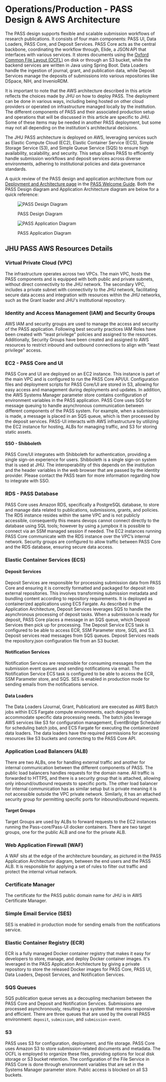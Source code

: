 # Operations/Production - PASS Design & AWS Architecture

The PASS design supports flexible and scalable submission workflows of research publications. It consists of four main
components: PASS UI, Data Loaders, PASS Core, and Deposit Services. PASS Core acts as the central backbone, coordinating
the workflow through, Elide, a JSON:API that interfaces with various services. It stores documents using the 
[Oxford Common File Layout (OCFL)](https://ocfl.io/) on disk or through an S3 bucket, while the backend services are 
written in Java using Spring Boot. Data Loaders handle the ingestion of journal, grant, and publication data, while 
Deposit Services manage the deposits of submissions into various repositories like DSpace, NIH, and InvenioRDM.

It is important to note that the AWS architecture described in this article reflects the choices made by JHU on how to 
deploy PASS. The deployment can be done in various ways, including being hosted on other cloud providers or operated on 
infrastructure managed locally by the institution. The different components of PASS and their associated production 
setup and operations that will be discussed in this article are specific to JHU. Some of these items may be needed in 
another PASS deployment, but some may not all depending on the institution's architectural decisions.

The JHU PASS architecture is deployed on AWS, leveraging services such as Elastic Compute Cloud (EC2), Elastic Container 
Service (ECS), Simple Storage Service (S3), and Simple Queue Service (SQS) to ensure high availability, scalability, and
security. This setup allows PASS to efficiently handle submission workflows and deposit services across diverse 
environments, adhering to institutional policies and data governance standards. 

A quick review of the PASS design and application architecture from our [Deployment and Architecture page](../../welcome-guide%2Fdeployment-architecture.md)
in the [PASS Welcome Guide](../../welcome-guide). Both the PASS Design diagram and Application Architecture diagram are below for a 
quick reference:

<figure>
    <img src="../../.gitbook/assets/pass-architecture-simple-v2-wo-admin-ui.png" alt="PASS Design Diagram">
    <figcaption>
        <p>PASS Design Diagram</p>
    </figcaption>
</figure>

<figure>
    <img src="../../.gitbook/assets/application_architecture_diagram.jpg" alt="PASS Application Diagram">
    <figcaption>
        <p>PASS Application Diagram</p>
    </figcaption>
</figure>

## JHU PASS AWS Resources Details

### Virtual Private Cloud (VPC)

The infrastructure operates across two VPCs. The main VPC, hosts the PASS components and is 
equipped with both public and private subnets, without direct connectivity to the JHU network. The secondary VPC, 
includes a private subnet with connectivity to the JHU network, facilitating secure data access and integration with
resources within the JHU networks, such as the Grant loader and JHU's institutional repository.

### Identity and Access Management (IAM) and Security Groups

AWS IAM and security groups are used to manage the access and security of the PASS application. Following best security
practices IAM Roles have been created with "least privilege" policies and assigned to the resources. Additionally,
Security Groups have been created and assigned to AWS resources to restrict inbound and outbound connections to align
with "least privilege" access.

### EC2 - PASS Core and UI

PASS Core and UI are deployed on an EC2 instance. This instance is part of the main VPC and is configured to run the 
PASS Core API/UI. Configuration files and deployment scripts for PASS Core/UI are stored in S3, allowing for easy 
access and management during deployments and updates. In addition, the AWS Systems Manager parameter store contains 
configuration of environment variables in the PASS application. PASS Core uses SQS for message queuing to handle 
asynchronous communication between different components of the PASS system. For example, when a submission is made, a 
message is placed in an SQS queue, which is then processed by the deposit services. PASS-UI interacts with AWS 
infrastructure by utilizing the EC2 instance for hosting, ALBs for managing traffic, and S3 for storing static assets.

#### SSO - Shibboleth

PASS Core/UI integrates with Shibboleth for authentication, providing a single sign-on experience for users. Shibboleth 
is a single sign-on system that is used at JHU. The interoperability of this depends on the institution and the header
variables in the web browser that are passed by the identity provider. Please contact the PASS team for more information
regarding how to integrate with SSO.

### RDS - PASS Database

PASS Core uses Amazon RDS, specifically a PostgreSQL database, to store and manage data related to publications,
submissions, grants, and policies. The RDS instance resides within the same VPC and is not publicly accessible,
consequently this means devops cannot connect directly to the database using SQL tools; however by using a jumpbox it is
possible to connect via an SSM managed session if needed. The EC2 instances running PASS Core communicate with the RDS
instance over the VPC’s internal network. Security groups are configured to allow traffic between PASS Core and the RDS
database, ensuring secure data access.

### Elastic Container Services (ECS)

#### Deposit Services

Deposit Services are responsible for processing submission data from PASS Core and ensuring it is correctly formatted
and packaged for deposit into external repositories. This involves transforming submission metadata and bundling content
according to repository requirements. It is deployed as containerized applications using ECS Fargate. As described in
the Application Architecture, Deposit Services leverages SQS to handle the asynchronous processing of deposit tasks.
When a submission is ready for deposit, PASS Core places a message in an SQS queue, which Deposit Services then pick up
for processing. The Deposit Service ECS task is configured to be able to access ECR, SSM Parameter store, SQS, and S3.
Deposit services read messages from SQS queues. Deposit Services reads the repository.json configuration file from an
S3 bucket.

#### Notification Services

Notification Services are responsible for consuming messages from the submission event queues and sending notifications 
via email. The Notification Service ECS task is configured to be able to access the ECR, SSM Parameter store, and SQS. 
SES is enabled in production mode for sending emails from the notifications service.

#### Data Loaders

The Data Loaders (Journal, Grant, Publication) are executed as AWS Batch jobs within ECS Fargate compute
environments, each designed to accommodate specific data processing needs. The batch jobs leverage AWS services like S3
for configuration management, EventBridge Scheduler for scheduling batch jobs, and ECS Fargate for
executing the containerized data loaders. The data loaders have the required permissions for accessing resources like S3
buckets and connecting to the PASS Core API.

### Application Load Balancers (ALB)

There are two ALBs, one for handling external traffic and another for internal communication between the different 
components of PASS. The public load balancers handles requests for the domain name. All traffic is forwarded to HTTPS,
and there is a security group that is attached, allowing only inbound/outbound requests to specific ports. The other
load balancer for internal communication has as similar setup but is private meaning it is not accessible outside the 
VPC private network. Similarly, it has an attached security group for permitting specific ports for inbound/outbound 
requests.

#### Target Groups

Target Groups are used by ALBs to forward requests to the EC2 instances running the Pass-core/Pass-UI docker containers. 
There are two target groups, one for the public ALB and one for the private ALB.

### Web Application Firewall (WAF)

A WAF sits at the edge of the architecture boundary, as pictured in the PASS Application Architecture diagram, between
the end users and the PASS ALB. It is responsible for applying a set of rules to filter out traffic and protect the
internal virtual network.

### Certificate Manager

The certificate for the PASS public domain name for JHU is in AWS Certificate Manager.

### Simple Email Service (SES)

SES is enabled in production mode for sending emails from the notifications service.

### Elastic Container Registry (ECR)

ECR is a fully managed Docker container registry that makes it easy for developers to store, manage, and deploy Docker 
container images. It's leveraged in the PASS Application Architecture by giving a private repository to store the
released Docker images for PASS Core, PASS UI, Data Loaders, Deposit Services, and Notification Services.

### SQS Queues

SQS publication queue serves as a decoupling mechanism between the PASS Core and Deposit and Notification Services. 
Submissions are processed asynchronously, resulting in a system that remains responsive and efficient. There are three 
queues that are used by the overall PASS environment: `deposit`, `submission`, and `submission-event`.

### S3

PASS uses S3 for configuration, deployment, and file storage. PASS Core uses Amazon S3 to store submission-related 
documents and metadata. The OCFL is employed to organize these files, providing options for local disk storage or S3 
bucket retention. The configuration of the File Service in PASS Core is done through environment variables that are set 
in the Systems Manager parameter store. Public access is blocked on all S3 buckets.
